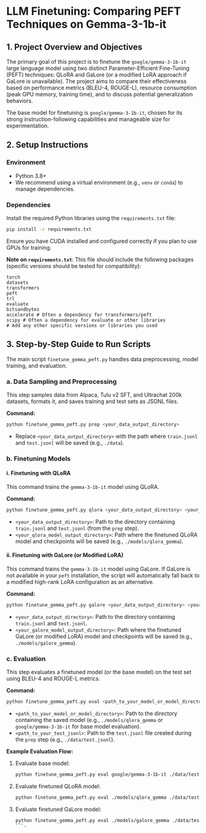 # LLM Finetuning: Comparing PEFT Techniques on Gemma-3-1b-it

## 1. Project Overview and Objectives

The primary goal of this project is to finetune the `google/gemma-3-1b-it` large language model using two distinct Parameter-Efficient Fine-Tuning (PEFT) techniques: QLoRA and GaLore (or a modified LoRA approach if GaLore is unavailable). The project aims to compare their effectiveness based on performance metrics (BLEU-4, ROUGE-L), resource consumption (peak GPU memory, training time), and to discuss potential generalization behaviors.

The base model for finetuning is `google/gemma-3-1b-it`, chosen for its strong instruction-following capabilities and manageable size for experimentation.

## 2. Setup Instructions

### Environment
*   Python 3.8+
*   We recommend using a virtual environment (e.g., `venv` or `conda`) to manage dependencies.

### Dependencies
Install the required Python libraries using the `requirements.txt` file:
```bash
pip install -r requirements.txt
```
Ensure you have CUDA installed and configured correctly if you plan to use GPUs for training.

**Note on `requirements.txt`**:
This file should include the following packages (specific versions should be tested for compatibility):
```
torch
datasets
transformers
peft
trl
evaluate
bitsandbytes
accelerate # Often a dependency for transformers/peft
scipy # Often a dependency for evaluate or other libraries
# Add any other specific versions or libraries you used
```

## 3. Step-by-Step Guide to Run Scripts

The main script `finetune_gemma_peft.py` handles data preprocessing, model training, and evaluation.

### a. Data Sampling and Preprocessing
This step samples data from Alpaca, Tulu v2 SFT, and Ultrachat 200k datasets, formats it, and saves training and test sets as JSONL files.

**Command:**
```bash
python finetune_gemma_peft.py prep <your_data_output_directory>
```
*   Replace `<your_data_output_directory>` with the path where `train.jsonl` and `test.jsonl` will be saved (e.g., `./data`).

### b. Finetuning Models

#### i. Finetuning with QLoRA
This command trains the `gemma-3-1b-it` model using QLoRA.

**Command:**
```bash
python finetune_gemma_peft.py qlora <your_data_output_directory> <your_qlora_model_output_directory>
```
*   `<your_data_output_directory>`: Path to the directory containing `train.jsonl` and `test.jsonl` (from the `prep` step).
*   `<your_qlora_model_output_directory>`: Path where the finetuned QLoRA model and checkpoints will be saved (e.g., `./models/qlora_gemma`).

#### ii. Finetuning with GaLore (or Modified LoRA)
This command trains the `gemma-3-1b-it` model using GaLore. If GaLore is not available in your `peft` installation, the script will automatically fall back to a modified high-rank LoRA configuration as an alternative.

**Command:**
```bash
python finetune_gemma_peft.py galore <your_data_output_directory> <your_galore_model_output_directory>
```
*   `<your_data_output_directory>`: Path to the directory containing `train.jsonl` and `test.jsonl`.
*   `<your_galore_model_output_directory>`: Path where the finetuned GaLore (or modified LoRA) model and checkpoints will be saved (e.g., `./models/galore_gemma`).

### c. Evaluation
This step evaluates a finetuned model (or the base model) on the test set using BLEU-4 and ROUGE-L metrics.

**Command:**
```bash
python finetune_gemma_peft.py eval <path_to_your_model_or_model_directory> <path_to_your_test_jsonl>
```
*   `<path_to_your_model_or_model_directory>`: Path to the directory containing the saved model (e.g., `./models/qlora_gemma` or `google/gemma-3-1b-it` for base model evaluation).
*   `<path_to_your_test_jsonl>`: Path to the `test.jsonl` file created during the `prep` step (e.g., `./data/test.jsonl`).

**Example Evaluation Flow:**
1.  Evaluate base model:
    ```bash
    python finetune_gemma_peft.py eval google/gemma-3-1b-it ./data/test.jsonl
    ```
2.  Evaluate finetuned QLoRA model:
    ```bash
    python finetune_gemma_peft.py eval ./models/qlora_gemma ./data/test.jsonl
    ```
3.  Evaluate finetuned GaLore model:
    ```bash
    python finetune_gemma_peft.py eval ./models/galore_gemma ./data/test.jsonl
    ```-